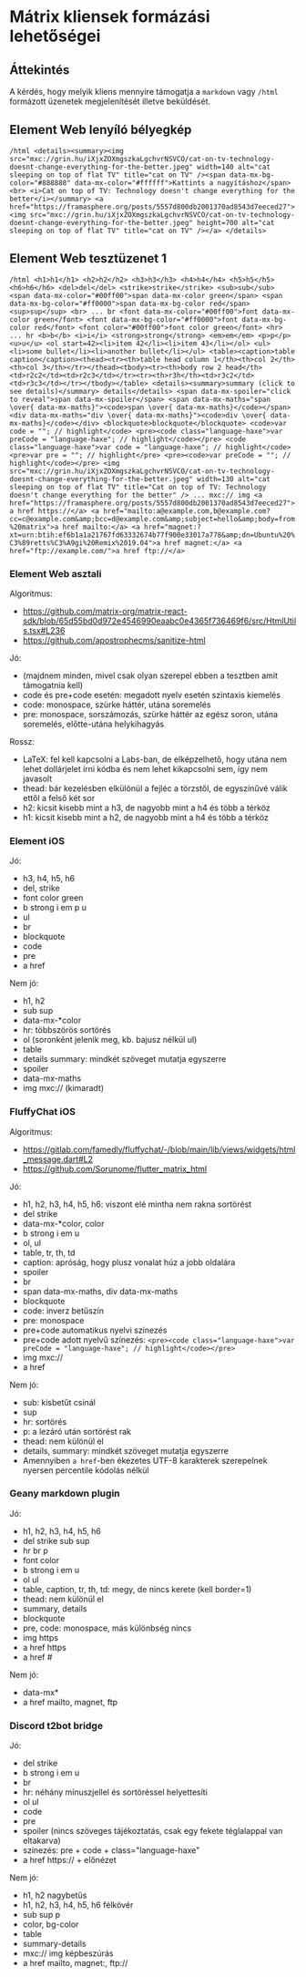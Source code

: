 # Mátrix kliensek formázási lehetőségei

## Áttekintés

A kérdés, hogy melyik kliens mennyire támogatja a `markdown` vagy `/html` formázott üzenetek megjelenítését illetve beküldését.

## Element Web lenyíló bélyegkép

`/html <details><summary><img src="mxc://grin.hu/iXjxZOXmgszkaLgchvrNSVCO/cat-on-tv-technology-doesnt-change-everything-for-the-better.jpeg" width=140 alt="cat sleeping on top of flat TV" title="cat on TV" /><span data-mx-bg-color="#888888" data-mx-color="#ffffff">Kattints a nagyításhoz</span><br> <i>Cat on top of TV: Technology doesn't change everything for the better</i></summary> <a href="https://framasphere.org/posts/5557d800db2001370ad8543d7eeced27"><img src="mxc://grin.hu/iXjxZOXmgszkaLgchvrNSVCO/cat-on-tv-technology-doesnt-change-everything-for-the-better.jpeg" height=700 alt="cat sleeping on top of flat TV" title="cat on TV" /></a> </details>`

## Element Web tesztüzenet 1

`/html <h1>h1</h1> <h2>h2</h2> <h3>h3</h3> <h4>h4</h4> <h5>h5</h5> <h6>h6</h6> <del>del</del> <strike>strike</strike> <sub>sub</sub> <span data-mx-color="#00ff00">span data-mx-color green</span> <span data-mx-bg-color="#ff0000">span data-mx-bg-color red</span> <sup>sup</sup> <br> ... br <font data-mx-color="#00ff00">font data-mx-color green</font> <font data-mx-bg-color="#ff0000">font data-mx-bg-color red</font> <font color="#00ff00">font color green</font> <hr> ... hr <b>b</b> <i>i</i> <strong>strong</strong> <em>em</em> <p>p</p> <u>u</u> <ol start=42><li>item 42</li><li>item 43</li></ol> <ul><li>some bullet</li><li>another bullet</li></ul> <table><caption>table caption</caption><thead><tr><th>table head column 1</th><th>col 2</th><th>col 3</th></tr></thead><tbody><tr><th>body row 2 head</th><td>r2c2</td><td>r2c3</td></tr><tr><th>r3h</th><td>r3c2</td><td>r3c3</td></tr></tbody></table> <details><summary>summary (click to see details)</summary> details</details> <span data-mx-spoiler="click to reveal">span data-mx-spoiler</span> <span data-mx-maths="span \over{ data-mx-maths}"><code>span \over{ data-mx-maths}</code></span> <div data-mx-maths="div \over{ data-mx-maths}"><code>div \over{ data-mx-maths}</code></div> <blockquote>blockquote</blockquote> <code>var code = ""; // highlight</code> <pre><code class="language-haxe">var preCode = "language-haxe"; // highlight</code></pre> <code class="language-haxe">var code = "language-haxe"; // highlight</code> <pre>var pre = ""; // highlight</pre> <pre><code>var preCode = ""; // highlight</code></pre> <img src="mxc://grin.hu/iXjxZOXmgszkaLgchvrNSVCO/cat-on-tv-technology-doesnt-change-everything-for-the-better.jpeg" width=130 alt="cat sleeping on top of flat TV" title="Cat on top of TV: Technology doesn't change everything for the better" /> ... mxc:// img <a href="https://framasphere.org/posts/5557d800db2001370ad8543d7eeced27">a href https://</a> <a href="mailto:a@example.com,b@example.com?cc=c@example.com&amp;bcc=d@example.com&amp;subject=hello&amp;body=from%20matrix">a href mailto:</a> <a href="magnet:?xt=urn:btih:ef6b1a1a21767fd63332674b77f900e33017a778&amp;dn=Ubuntu%20%C3%89retts%C3%A9gi%20Remix%2019.04">a href magnet:</a> <a href="ftp://example.com/">a href ftp://</a>`

### Element Web asztali

Algoritmus:

* https://github.com/matrix-org/matrix-react-sdk/blob/65d55bd0d972e4546990eaabc0e4365f736469f6/src/HtmlUtils.tsx#L236
* https://github.com/apostrophecms/sanitize-html

Jó:

* (majdnem minden, mivel csak olyan szerepel ebben a tesztben amit támogatnia kell)
* code és pre+code esetén: megadott nyelv esetén szintaxis kiemelés
* code: monospace, szürke háttér, utána soremelés
* pre: monospace, sorszámozás, szürke háttér az egész soron, utána soremelés, előtte-utána helykihagyás

Rossz:

* LaTeX: fel kell kapcsolni a Labs-ban, de elképzelhető, hogy utána nem lehet dollárjelet írni kódba és nem lehet kikapcsolni sem, így nem javasolt
* thead: bár kezelésben elkülönül a fejléc a törzstől, de egyszínűvé válik ettől a felső két sor
* h2: kicsit kisebb mint a h3, de nagyobb mint a h4 és több a térköz
* h1: kicsit kisebb mint a h2, de nagyobb mint a h4 és több a térköz

### Element iOS

Jó:

* h3, h4, h5, h6
* del, strike
* font color green
* b strong i em p u
* ul
* br
* blockquote
* code
* pre
* a href

Nem jó:

* h1, h2
* sub sup
* data-mx-*color
* hr: többszörös sortörés
* ol (soronként jelenik meg, kb. bajusz nélkül ul)
* table
* details summary: mindkét szöveget mutatja egyszerre
* spoiler
* data-mx-maths
* img mxc:// (kimaradt)

### FluffyChat iOS

Algoritmus:

* https://gitlab.com/famedly/fluffychat/-/blob/main/lib/views/widgets/html_message.dart#L2
* https://github.com/Sorunome/flutter_matrix_html

Jó:

* h1, h2, h3, h4, h5, h6: viszont elé mintha nem rakna sortörést
* del strike
* data-mx-*color, color
* b strong i em u
* ol, ul
* table, tr, th, td
* caption: apróság, hogy plusz vonalat húz a jobb oldalára
* spoiler
* br
* span data-mx-maths, div data-mx-maths
* blockquote
* code: inverz betűszín
* pre: monospace
* pre+code automatikus nyelvi színezés
* pre+code adott nyelvű színezés: `<pre><code class="language-haxe">var preCode = "language-haxe"; // highlight</code></pre>`
* img mxc://
* a href

Nem jó:

* sub: kisbetűt csinál
* sup
* hr: sortörés
* p: a lezáró után sortörést rak
* thead: nem különül el
* details, summary: mindkét szöveget mutatja egyszerre
* Amennyiben `a href`-ben ékezetes UTF-8 karakterek szerepelnek nyersen percentile kódolás nélkül

### Geany markdown plugin

Jó:

* h1, h2, h3, h4, h5, h6
* del strike sub sup
* hr br p
* font color
* b strong i em u
* ol ul
* table, caption, tr, th, td: megy, de nincs kerete (kell border=1)
* thead: nem különül el
* summary, details
* blockquote
* pre, code: monospace, más különbség nincs
* img https
* a href https
* a href #

Nem jó:

* data-mx*
* a href mailto, magnet, ftp

### Discord t2bot bridge

Jó:

* del strike
* b strong i em u
* br
* hr: néhány mínuszjellel és sortöréssel helyettesíti
* ol ul
* code
* pre
* spoiler (nincs szöveges tájékoztatás, csak egy fekete téglalappal van eltakarva)
* színezés: pre + code + class="language-haxe"
* a href https:// + előnézet

Nem jó:

* h1, h2 nagybetűs
* h1, h2, h3, h4, h5, h6 félkövér
* sub sup p
* color, bg-color
* table
* summary-details
* mxc:// img képbeszúrás
* a href mailto, magnet:, ftp://
